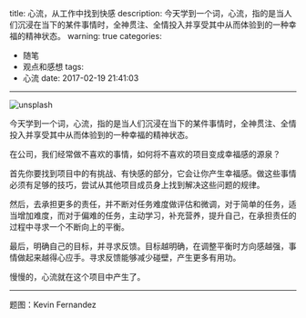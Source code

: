 title: 心流，从工作中找到快感
description: 今天学到一个词，心流，指的是当人们沉浸在当下的某件事情时，全神贯注、全情投入并享受其中从而体验到的一种幸福的精神状态。
warning: true
categories:
  - 随笔
  - 观点和感想
tags:
  - 心流
date: 2017-02-19 21:41:03
---


![unsplash](/blogimgs/2017/02/19/6c0378f8gy1fcw3j2r63aj20p00dw0uc.jpg)<!--<source src="http://ww1.sinaimg.cn/large/6c0378f8gy1fcw3j2r63aj20p00dw0uc">-->

今天学到一个词，心流，指的是当人们沉浸在当下的某件事情时，全神贯注、全情投入并享受其中从而体验到的一种幸福的精神状态。

<!--more-->

在公司，我们经常做不喜欢的事情，如何将不喜欢的项目变成幸福感的源泉？

首先你要找到项目中的有挑战、有快感的部分，它会让你产生幸福感。做这些事情必须有足够的技巧，尝试从其他项目成员身上找到解决这些问题的规律。

然后，去承担更多的责任，并不断对任务难度做评估和微调，对于简单的任务，适当增加难度，而对于偏难的任务，主动学习，补充营养，提升自己，在承担责任的过程中寻求一个不断向上的平衡。

最后，明确自己的目标，并寻求反馈。目标越明确，在调整平衡时方向感越强，事情做起来越得心应手。寻求反馈能够减少碰壁，产生更多有用功。

慢慢的，心流就在这个项目中产生了。

---

题图：Kevin Fernandez
